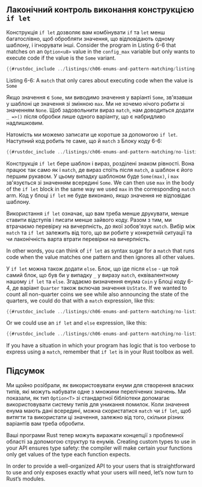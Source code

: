 ## Лаконічний контроль виконання конструкцією `if let`

Конструкція `if let` дозволяє вам комбінувати `if` та `let` менш багатослівно, щоб обробляти значення, що відповідають одному шаблону, і ігнорувати інші. Consider the program in Listing 6-6 that matches on an `Option<u8>` value in the `config_max` variable but only wants to execute code if the value is the `Some` variant.

```rust
{{#rustdoc_include ../listings/ch06-enums-and-pattern-matching/listing-06-06/src/main.rs:here}}
```


<span class="caption">Listing 6-6: A `match` that only cares about executing code when the value is `Some`</span>

Якщо значення є `Some`, ми виводимо значення у варіанті `Some`, зв'язавши у шаблоні це значення зі змінною `max`. Ми не хочемо нічого робити зі значенням `None`. Щоб задовольнити вираз `match`, нам доводиться додати `_ =>()` після обробки лише одного варіанту, що є набридливо надлишковим.

Натомість ми можемо записати це коротше за допомогою `if let`. Наступний код робить те саме, що й `match` з Блоку коду 6-6:

```rust
{{#rustdoc_include ../listings/ch06-enums-and-pattern-matching/no-listing-12-if-let/src/main.rs:here}}
```

Конструкція `if let` бере шаблон і вираз, розділені знаком рівності. Вона працює так само як і `match`, де вираз стоїть після `match`, а шаблон є його першим рукавом. У цьому випадку шаблоном буде `Some(max)`, і `max` зв'язується зі значенням всередині `Some`. We can then use `max` in the body of the `if let` block in the same way we used `max` in the corresponding `match` arm. Код у блоці `if let` не буде виконано, якщо значення не відповідає шаблону.

Використання `if let` означає, що вам треба менше друкувати, менше ставити відступів і писати менше зайвого коду. Разом з тим, ми втрачаємо перевірку на вичерпність, до якої зобов'язує `match`. Вибір між `match` та `if let` залежить від того, що ви робите у конкретній ситуації та чи лаконічність варта втрати перевірки на вичерпність.

In other words, you can think of `if let` as syntax sugar for a `match` that runs code when the value matches one pattern and then ignores all other values.

У `if let` можна також додати `else`. Блок, що іде після `else` - це той самий блок, що був би у випадку `_` у виразу `match`, еквівалентному нашому `if let` та `else`. Згадаємо визначення енума `Coin` у Блоці коду 6-4, де варіант `Quarter` також включав значення `UsState`. If we wanted to count all non-quarter coins we see while also announcing the state of the quarters, we could do that with a `match` expression, like this:

```rust
{{#rustdoc_include ../listings/ch06-enums-and-pattern-matching/no-listing-13-count-and-announce-match/src/main.rs:here}}
```

Or we could use an `if let` and `else` expression, like this:

```rust
{{#rustdoc_include ../listings/ch06-enums-and-pattern-matching/no-listing-14-count-and-announce-if-let-else/src/main.rs:here}}
```

If you have a situation in which your program has logic that is too verbose to express using a `match`, remember that `if let` is in your Rust toolbox as well.

## Підсумок

Ми щойно розібрали, як використовувати енуми для створення власних типів, які можуть набувати одне з множини перелічених значень. Ми показали, як тип `Option<T>` зі стандартної бібліотеки допомагає використовувати систему типів для уникання помилок. Коли значення енума мають дані всередині, можна скористатися `match` чи `if let`, щоб витягти та використати ці значення, залежно від того, скільки різних варіантів вам треба обробити.

Ваші програми Rust тепер можуть виражати концепції з проблемної області за допомогою структур та енумів. Creating custom types to use in your API ensures type safety: the compiler will make certain your functions only get values of the type each function expects.

In order to provide a well-organized API to your users that is straightforward to use and only exposes exactly what your users will need, let’s now turn to Rust’s modules.

